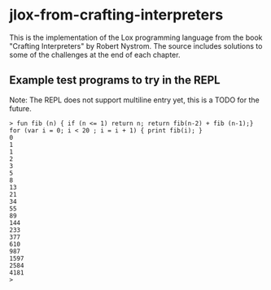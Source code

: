 # jlox-from-crafting-interpreters

This is the implementation of the Lox programming language from the book "Crafting Interpreters" by Robert Nystrom. The source includes solutions to some of the challenges at the end of each chapter.


## Example test programs to try in the REPL
Note: The REPL does not support multiline entry yet, this is a TODO for the future.
```
> fun fib (n) { if (n <= 1) return n; return fib(n-2) + fib (n-1);}  for (var i = 0; i < 20 ; i = i + 1) { print fib(i); }
0
1
1
2
3
5
8
13
21
34
55
89
144
233
377
610
987
1597
2584
4181
> 
```